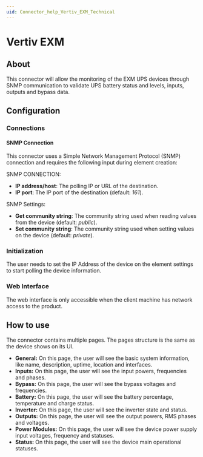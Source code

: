 ```yaml
---
uid: Connector_help_Vertiv_EXM_Technical
---
```


# Vertiv EXM

## About

This connector will allow the monitoring of the EXM UPS devices through SNMP communication to validate UPS battery status and levels, inputs, outputs and bypass data.

## Configuration

### Connections

#### SNMP Connection

This connector uses a Simple Network Management Protocol (SNMP) connection and requires the following input during element creation:

SNMP CONNECTION:

- **IP address/host**: The polling IP or URL of the destination.
- **IP port**: The IP port of the destination (default: *161*).

SNMP Settings:

- **Get community string**: The community string used when reading values from the device (default: *public*).
- **Set community string**: The community string used when setting values on the device (default: *private*).

### Initialization

The user needs to set the IP Address of the device on the element settings to start polling the device information.

### Web Interface

The web interface is only accessible when the client machine has network access to the product.

## How to use

The connector contains multiple pages. The pages structure is the same as the device shows on its UI.

- **General:** On this page, the user will see the basic system information, like name, description, uptime, location and interfaces.
- **Inputs:** On this page, the user will see the input powers, frequencies and phases.
- **Bypass:** On this page, the user will see the bypass voltages and frequencies.
- **Battery:** On this page, the user will see the battery percentage, temperature and  charge status.
- **Inverter:** On this page, the user will see the inverter state and status.
- **Outputs:** On this page, the user will see the output powers, RMS phases and voltages.
- **Power Modules:** On this page, the user will see the device power supply input voltages, frequency and statuses.
- **Status:** On this page, the user will see the device main operational statuses.

